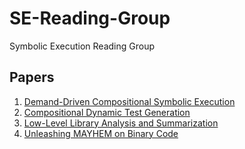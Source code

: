# SE-Reading-Group
Symbolic Execution Reading Group

## Papers
1. [Demand-Driven Compositional Symbolic Execution](https://link.springer.com/chapter/10.1007/978-3-540-78800-3_28)
2. [Compositional Dynamic Test Generation](https://dl.acm.org/doi/pdf/10.1145/1190216.1190226)
3. [Low-Level Library Analysis and Summarization](https://link.springer.com/chapter/10.1007/978-3-540-73368-3_10)
4. [Unleashing MAYHEM on Binary Code](https://users.ece.cmu.edu/~aavgerin/papers/mayhem-oakland-12.pdf)
